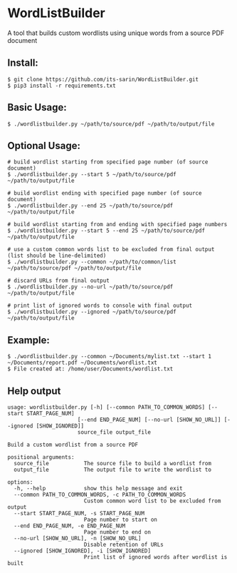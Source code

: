 # WordListBuilder
A tool that builds custom wordlists using unique words from a source PDF document

## Install:

    $ git clone https://github.com/its-sarin/WordListBuilder.git
    $ pip3 install -r requirements.txt

## Basic Usage:

    $ ./wordlistbuilder.py ~/path/to/source/pdf ~/path/to/output/file

## Optional Usage:

    # build wordlist starting from specified page number (of source document) 
    $ ./wordlistbuilder.py --start 5 ~/path/to/source/pdf ~/path/to/output/file

    # build wordlist ending with specified page number (of source document)
    $ ./wordlistbuilder.py --end 25 ~/path/to/source/pdf ~/path/to/output/file

    # build wordlist starting from and ending with specified page numbers
    $ ./wordlistbuilder.py --start 5 --end 25 ~/path/to/source/pdf ~/path/to/output/file
    
    # use a custom common words list to be excluded from final output (list should be line-delimited)
    $ ./wordlistbuilder.py --common ~/path/to/common/list ~/path/to/source/pdf ~/path/to/output/file

    # discard URLs from final output
    $ ./wordlistbuilder.py --no-url ~/path/to/source/pdf ~/path/to/output/file

    # print list of ignored words to console with final output 
    $ ./wordlistbuilder.py --ignored ~/path/to/source/pdf ~/path/to/output/file

## Example:
    
    $ ./wordlistbuilder.py --common ~/Documents/mylist.txt --start 1 ~/Documents/report.pdf ~/Documents/wordlist.txt
    $ File created at: /home/user/Documents/wordlist.txt
    
## Help output

    usage: wordlistbuilder.py [-h] [--common PATH_TO_COMMON_WORDS] [--start START_PAGE_NUM]
                          [--end END_PAGE_NUM] [--no-url [SHOW_NO_URL]] [--ignored [SHOW_IGNORED]]
                          source_file output_file

    Build a custom wordlist from a source PDF

    positional arguments:
      source_file           The source file to build a wordlist from
      output_file           The output file to write the wordlist to

    options:
      -h, --help            show this help message and exit
      --common PATH_TO_COMMON_WORDS, -c PATH_TO_COMMON_WORDS
                            Custom common word list to be excluded from output
      --start START_PAGE_NUM, -s START_PAGE_NUM
                            Page number to start on
      --end END_PAGE_NUM, -e END_PAGE_NUM
                            Page number to end on
      --no-url [SHOW_NO_URL], -n [SHOW_NO_URL]
                            Disable retention of URLs
      --ignored [SHOW_IGNORED], -i [SHOW_IGNORED]
                            Print list of ignored words after wordlist is built

